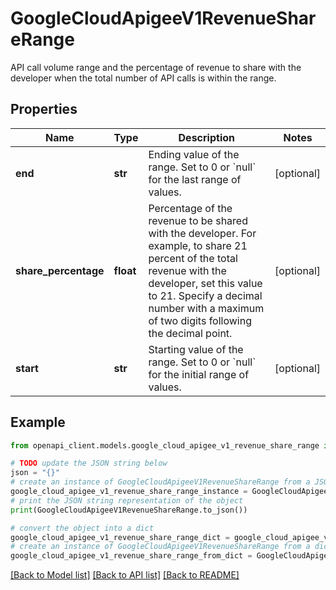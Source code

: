 # GoogleCloudApigeeV1RevenueShareRange

API call volume range and the percentage of revenue to share with the developer when the total number of API calls is within the range.

## Properties

Name | Type | Description | Notes
------------ | ------------- | ------------- | -------------
**end** | **str** | Ending value of the range. Set to 0 or &#x60;null&#x60; for the last range of values. | [optional] 
**share_percentage** | **float** | Percentage of the revenue to be shared with the developer. For example, to share 21 percent of the total revenue with the developer, set this value to 21. Specify a decimal number with a maximum of two digits following the decimal point. | [optional] 
**start** | **str** | Starting value of the range. Set to 0 or &#x60;null&#x60; for the initial range of values. | [optional] 

## Example

```python
from openapi_client.models.google_cloud_apigee_v1_revenue_share_range import GoogleCloudApigeeV1RevenueShareRange

# TODO update the JSON string below
json = "{}"
# create an instance of GoogleCloudApigeeV1RevenueShareRange from a JSON string
google_cloud_apigee_v1_revenue_share_range_instance = GoogleCloudApigeeV1RevenueShareRange.from_json(json)
# print the JSON string representation of the object
print(GoogleCloudApigeeV1RevenueShareRange.to_json())

# convert the object into a dict
google_cloud_apigee_v1_revenue_share_range_dict = google_cloud_apigee_v1_revenue_share_range_instance.to_dict()
# create an instance of GoogleCloudApigeeV1RevenueShareRange from a dict
google_cloud_apigee_v1_revenue_share_range_from_dict = GoogleCloudApigeeV1RevenueShareRange.from_dict(google_cloud_apigee_v1_revenue_share_range_dict)
```
[[Back to Model list]](../README.md#documentation-for-models) [[Back to API list]](../README.md#documentation-for-api-endpoints) [[Back to README]](../README.md)


